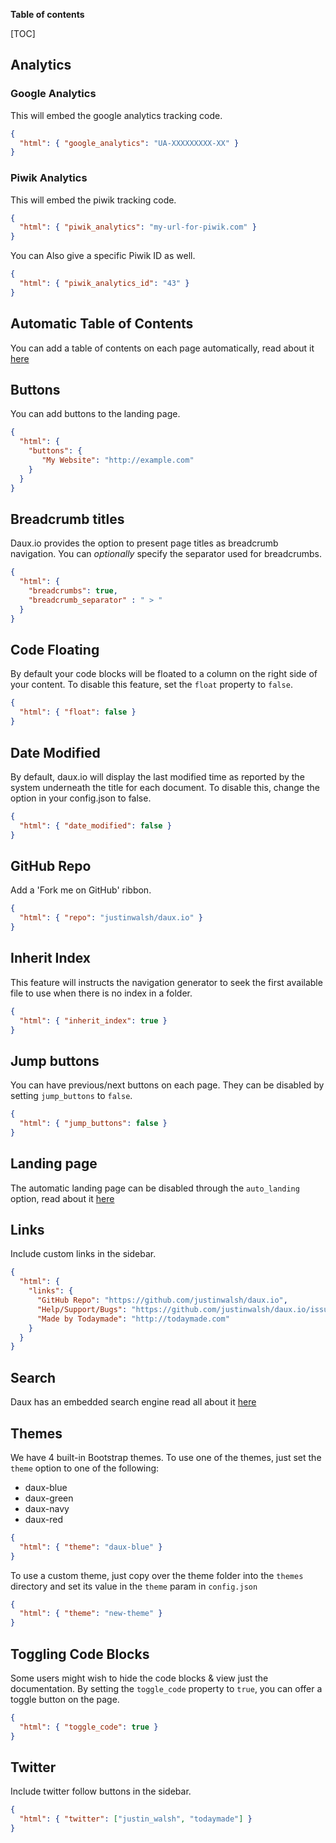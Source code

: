 __Table of contents__

[TOC]

## Analytics

### Google Analytics
This will embed the google analytics tracking code.

```json
{
  "html": { "google_analytics": "UA-XXXXXXXXX-XX" }
}
```

### Piwik Analytics
This will embed the piwik tracking code.

```json
{
  "html": { "piwik_analytics": "my-url-for-piwik.com" }
}
```

You can Also give a specific Piwik ID as well.

```json
{
  "html": { "piwik_analytics_id": "43" }
}
```

## Automatic Table of Contents
You can add a table of contents on each page automatically, read about it [here](../01_Features/Table_of_contents.md)


## Buttons
You can add buttons to the landing page.

```json
{
  "html": {
    "buttons": {
       "My Website": "http://example.com"
    }
  }
}
```

## Breadcrumb titles
Daux.io provides the option to present page titles as breadcrumb navigation. 
You can *optionally* specify the separator used for breadcrumbs.

```json
{
  "html": {
    "breadcrumbs": true,
    "breadcrumb_separator" : " > "
  }
}
```

## Code Floating
By default your code blocks will be floated to a column on the right side of your content. 
To disable this feature, set the `float` property to `false`.

```json
{
  "html": { "float": false }
}
```

## Date Modified
By default, daux.io will display the last modified time as reported by the system underneath the title for each document. 
To disable this, change the option in your config.json to false.

```json
{
  "html": { "date_modified": false }
}
```

## GitHub Repo
Add a 'Fork me on GitHub' ribbon.

```json
{
  "html": { "repo": "justinwalsh/daux.io" }
}
```

## Inherit Index
This feature will instructs the navigation generator to seek the first available file to use when there is no index in a folder.

```json
{
  "html": { "inherit_index": true }
}
```

## Jump buttons
You can have previous/next buttons on each page.
They can be disabled by setting `jump_buttons` to `false`.

```json
{
  "html": { "jump_buttons": false }
}
```

## Landing page
The automatic landing page can be disabled through the `auto_landing` option, read about it [here](../01_Features/Landing_page.md) 

## Links
Include custom links in the sidebar.

```json
{
  "html": {
    "links": {
      "GitHub Repo": "https://github.com/justinwalsh/daux.io",
      "Help/Support/Bugs": "https://github.com/justinwalsh/daux.io/issues",
      "Made by Todaymade": "http://todaymade.com"
    }
  }
}
```

## Search
Daux has an embedded search engine read all about it [here](../01_Features/Search.md)

## Themes
We have 4 built-in Bootstrap themes. To use one of the themes, just set the `theme` option to one of the following:

* daux-blue
* daux-green
* daux-navy
* daux-red

```json
{
  "html": { "theme": "daux-blue" }
}
```

To use a custom theme, just copy over the theme folder into the `themes` directory and set its value in the `theme` param in `config.json`

```json
{
  "html": { "theme": "new-theme" }
}
```

## Toggling Code Blocks
Some users might wish to hide the code blocks & view just the documentation. 
By setting the `toggle_code` property to `true`, you can offer a toggle button on the page.

```json
{
  "html": { "toggle_code": true }
}
```

## Twitter
Include twitter follow buttons in the sidebar.

```json
{
  "html": { "twitter": ["justin_walsh", "todaymade"] }
}
```
